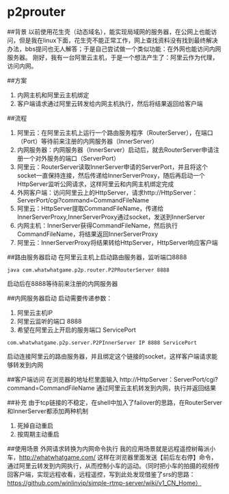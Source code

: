 # p2prouter

##背景
以前使用花生壳（动态域名），能实现局域网的服务器，在公网上也能访问，但是我在linux下面，花生壳不能正常工作，网上查找资料没有找到最终解决办法，bbs提问也无人解答；于是自己尝试做一个类似功能：在外网也能访问内网服务器。
刚好，我有一台阿里云主机，于是一个想法产生了：阿里云作为代理，访问内网。

##方案
1. 内网主机和阿里云主机绑定
2. 客户端请求通过阿里云转发给内网主机执行，然后将结果返回给客户端

##流程
1. 阿里云：在阿里云主机上运行一个路由服务程序（RouterServer），在端口（Port）等待前来注册的内网服务器（InnerServer）
2. 内网服务器：内网服务器（InnerServer）启动后，就去RouterServer申请注册一个对外服务的端口（ServerPort）
3. 阿里云：RouterServer读取InnerServer申请的ServerPort，并且将这个socket一直保持连接，然后传递给InnerServerProxy，随后再启动一个HttpServer监听公网请求，这样阿里云和内网主机绑定完成
4. 外网客户端：访问阿里云上的HttpServer，请求http://HttpServer：ServerPort/cgi?command=CommandFileName
5. 阿里云：HttpServer提取CommandFileName，传递给InnerServerProxy,InnerServerProxy通过socket，发送到InnerServer
6. 内网主机：InnerServer获得CommandFileName，然后执行CommandFileName，将结果返回InnerServerProxy
7. 阿里云：InnerServerProxy将结果转给HttpServer，HttpServer响应客户端

##路由服务器启动
在阿里云主机上启动路由服务器，监听端口8888
```shell
java com.whatwhatgame.p2p.router.P2PRouterServer 8888
```
启动后在8888等待前来注册的内网服务器

##内网服务器启动
启动需要传递参数：
1. 阿里云主机IP
2. 阿里云监听的端口 8888
3. 希望在阿里云上开启的服务端口 ServicePort
```shell
com.whatwhatgame.p2p.server.P2PInnerServer IP 8888 ServicePort
```
启动连接阿里云的路由服务器，并且绑定这个链接的socket，这样客户端请求能够转发到内网

##客户端访问
在浏览器的地址栏里面输入
http://HttpServer：ServerPort/cgi?command=CommandFileName
通过阿里云主机转发到内网，执行并返回结果

##补充
由于tcp链接的不稳定，在shell中加入了failover的思路，在RouterServer和InnerServer都添加两种机制
1. 死掉自动重启
2. 按周期主动重启

##使用场景
外网请求转换为内网命令执行
我的应用场景就是远程遥控树莓派小车，http://whatwhatgame.com/ 这样在浏览器里面发送【前后左右停】命令，通过阿里云转发到内网执行，从而控制小车的运动。（同时把小车的拍摄的视频传回客户端，实现远程收看，远程遥控，写到此处发现借鉴了srs的思路：https://github.com/winlinvip/simple-rtmp-server/wiki/v1_CN_Home）
